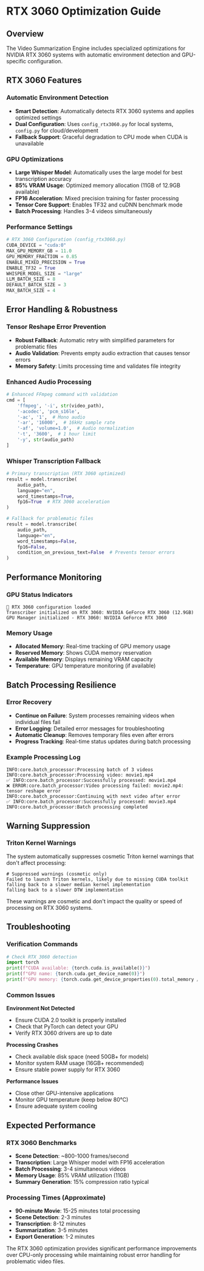 # RTX 3060 Optimization Guide

## Overview

The Video Summarization Engine includes specialized optimizations for NVIDIA RTX 3060 systems with automatic environment detection and GPU-specific configuration.

## RTX 3060 Features

### Automatic Environment Detection
- **Smart Detection**: Automatically detects RTX 3060 systems and applies optimized settings
- **Dual Configuration**: Uses `config_rtx3060.py` for local systems, `config.py` for cloud/development
- **Fallback Support**: Graceful degradation to CPU mode when CUDA is unavailable

### GPU Optimizations
- **Large Whisper Model**: Automatically uses the large model for best transcription accuracy
- **85% VRAM Usage**: Optimized memory allocation (11GB of 12.9GB available)
- **FP16 Acceleration**: Mixed precision training for faster processing
- **Tensor Core Support**: Enables TF32 and cuDNN benchmark mode
- **Batch Processing**: Handles 3-4 videos simultaneously

### Performance Settings
```python
# RTX 3060 Configuration (config_rtx3060.py)
CUDA_DEVICE = "cuda:0"
MAX_GPU_MEMORY_GB = 11.0
GPU_MEMORY_FRACTION = 0.85
ENABLE_MIXED_PRECISION = True
ENABLE_TF32 = True
WHISPER_MODEL_SIZE = "large"
LLM_BATCH_SIZE = 8
DEFAULT_BATCH_SIZE = 3
MAX_BATCH_SIZE = 4
```

## Error Handling & Robustness

### Tensor Reshape Error Prevention
- **Robust Fallback**: Automatic retry with simplified parameters for problematic files
- **Audio Validation**: Prevents empty audio extraction that causes tensor errors
- **Memory Safety**: Limits processing time and validates file integrity

### Enhanced Audio Processing
```python
# Enhanced FFmpeg command with validation
cmd = [
    'ffmpeg', '-i', str(video_path),
    '-acodec', 'pcm_s16le',
    '-ac', '1',  # Mono audio
    '-ar', '16000',  # 16kHz sample rate
    '-af', 'volume=1.0',  # Audio normalization
    '-t', '3600',  # 1 hour limit
    '-y', str(audio_path)
]
```

### Whisper Transcription Fallback
```python
# Primary transcription (RTX 3060 optimized)
result = model.transcribe(
    audio_path,
    language="en",
    word_timestamps=True,
    fp16=True  # RTX 3060 acceleration
)

# Fallback for problematic files
result = model.transcribe(
    audio_path,
    language="en",
    word_timestamps=False,
    fp16=False,
    condition_on_previous_text=False  # Prevents tensor errors
)
```

## Performance Monitoring

### GPU Status Indicators
```
🚀 RTX 3060 configuration loaded
Transcriber initialized on RTX 3060: NVIDIA GeForce RTX 3060 (12.9GB)
GPU Manager initialized - RTX 3060: NVIDIA GeForce RTX 3060
```

### Memory Usage
- **Allocated Memory**: Real-time tracking of GPU memory usage
- **Reserved Memory**: Shows CUDA memory reservation
- **Available Memory**: Displays remaining VRAM capacity
- **Temperature**: GPU temperature monitoring (if available)

## Batch Processing Resilience

### Error Recovery
- **Continue on Failure**: System processes remaining videos when individual files fail
- **Error Logging**: Detailed error messages for troubleshooting
- **Automatic Cleanup**: Removes temporary files even after errors
- **Progress Tracking**: Real-time status updates during batch processing

### Example Processing Log
```
INFO:core.batch_processor:Processing batch of 3 videos
INFO:core.batch_processor:Processing video: movie1.mp4
✅ INFO:core.batch_processor:Successfully processed: movie1.mp4
❌ ERROR:core.batch_processor:Video processing failed: movie2.mp4: tensor reshape error
INFO:core.batch_processor:Continuing with next video after error
✅ INFO:core.batch_processor:Successfully processed: movie3.mp4
INFO:core.batch_processor:Batch processing completed
```

## Warning Suppression

### Triton Kernel Warnings
The system automatically suppresses cosmetic Triton kernel warnings that don't affect processing:

```
# Suppressed warnings (cosmetic only)
Failed to launch Triton kernels, likely due to missing CUDA toolkit
falling back to a slower median kernel implementation
falling back to a slower DTW implementation
```

These warnings are cosmetic and don't impact the quality or speed of processing on RTX 3060 systems.

## Troubleshooting

### Verification Commands
```python
# Check RTX 3060 detection
import torch
print(f"CUDA available: {torch.cuda.is_available()}")
print(f"GPU name: {torch.cuda.get_device_name(0)}")
print(f"GPU memory: {torch.cuda.get_device_properties(0).total_memory / 1e9:.1f}GB")
```

### Common Issues

**Environment Not Detected**
- Ensure CUDA 2.0 toolkit is properly installed
- Check that PyTorch can detect your GPU
- Verify RTX 3060 drivers are up to date

**Processing Crashes**
- Check available disk space (need 50GB+ for models)
- Monitor system RAM usage (16GB+ recommended)
- Ensure stable power supply for RTX 3060

**Performance Issues**
- Close other GPU-intensive applications
- Monitor GPU temperature (keep below 80°C)
- Ensure adequate system cooling

## Expected Performance

### RTX 3060 Benchmarks
- **Scene Detection**: ~800-1000 frames/second
- **Transcription**: Large Whisper model with FP16 acceleration
- **Batch Processing**: 3-4 simultaneous videos
- **Memory Usage**: 85% VRAM utilization (11GB)
- **Summary Generation**: 15% compression ratio typical

### Processing Times (Approximate)
- **90-minute Movie**: 15-25 minutes total processing
- **Scene Detection**: 2-3 minutes
- **Transcription**: 8-12 minutes
- **Summarization**: 3-5 minutes
- **Export Generation**: 1-2 minutes

The RTX 3060 optimization provides significant performance improvements over CPU-only processing while maintaining robust error handling for problematic video files.
